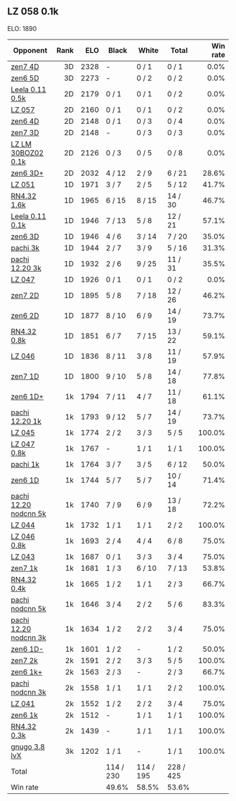## LZ 058 0.1k ##

ELO: 1890

Opponent | Rank | ELO | Black | White | Total | Win rate
---------|-----:|----:|-------|-------|-------|-------:
[zen7 4D](zen7%204D.md) | 3D | 2328 | - | 0 / 1 | 0 / 1 | 0.0%
[zen6 5D](zen6%205D.md) | 3D | 2273 | - | 0 / 2 | 0 / 2 | 0.0%
[Leela 0.11 0.5k](Leela%200.11%200.5k.md) | 2D | 2179 | 0 / 1 | 0 / 1 | 0 / 2 | 0.0%
[LZ 057](LZ%20057.md) | 2D | 2160 | 0 / 1 | 0 / 1 | 0 / 2 | 0.0%
[zen6 4D](zen6%204D.md) | 2D | 2148 | 0 / 1 | 0 / 3 | 0 / 4 | 0.0%
[zen7 3D](zen7%203D.md) | 2D | 2148 | - | 0 / 3 | 0 / 3 | 0.0%
[LZ LM 30BOZ02 0.1k](LZ%20LM%2030BOZ02%200.1k.md) | 2D | 2126 | 0 / 3 | 0 / 5 | 0 / 8 | 0.0%
[zen6 3D+](zen6%203D+.md) | 2D | 2032 | 4 / 12 | 2 / 9 | 6 / 21 | 28.6%
[LZ 051](LZ%20051.md) | 1D | 1971 | 3 / 7 | 2 / 5 | 5 / 12 | 41.7%
[RN4.32 1.6k](RN4.32%201.6k.md) | 1D | 1965 | 6 / 15 | 8 / 15 | 14 / 30 | 46.7%
[Leela 0.11 0.1k](Leela%200.11%200.1k.md) | 1D | 1946 | 7 / 13 | 5 / 8 | 12 / 21 | 57.1%
[zen6 3D](zen6%203D.md) | 1D | 1946 | 4 / 6 | 3 / 14 | 7 / 20 | 35.0%
[pachi 3k](pachi%203k.md) | 1D | 1944 | 2 / 7 | 3 / 9 | 5 / 16 | 31.3%
[pachi 12.20 3k](pachi%2012.20%203k.md) | 1D | 1932 | 2 / 6 | 9 / 25 | 11 / 31 | 35.5%
[LZ 047](LZ%20047.md) | 1D | 1926 | 0 / 1 | 0 / 1 | 0 / 2 | 0.0%
[zen7 2D](zen7%202D.md) | 1D | 1895 | 5 / 8 | 7 / 18 | 12 / 26 | 46.2%
[zen6 2D](zen6%202D.md) | 1D | 1877 | 8 / 10 | 6 / 9 | 14 / 19 | 73.7%
[RN4.32 0.8k](RN4.32%200.8k.md) | 1D | 1851 | 6 / 7 | 7 / 15 | 13 / 22 | 59.1%
[LZ 046](LZ%20046.md) | 1D | 1836 | 8 / 11 | 3 / 8 | 11 / 19 | 57.9%
[zen7 1D](zen7%201D.md) | 1D | 1800 | 9 / 10 | 5 / 8 | 14 / 18 | 77.8%
[zen6 1D+](zen6%201D+.md) | 1k | 1794 | 7 / 11 | 4 / 7 | 11 / 18 | 61.1%
[pachi 12.20 1k](pachi%2012.20%201k.md) | 1k | 1793 | 9 / 12 | 5 / 7 | 14 / 19 | 73.7%
[LZ 045](LZ%20045.md) | 1k | 1774 | 2 / 2 | 3 / 3 | 5 / 5 | 100.0%
[LZ 047 0.8k](LZ%20047%200.8k.md) | 1k | 1767 | - | 1 / 1 | 1 / 1 | 100.0%
[pachi 1k](pachi%201k.md) | 1k | 1764 | 3 / 7 | 3 / 5 | 6 / 12 | 50.0%
[zen6 1D](zen6%201D.md) | 1k | 1744 | 5 / 7 | 5 / 7 | 10 / 14 | 71.4%
[pachi 12.20 nodcnn 5k](pachi%2012.20%20nodcnn%205k.md) | 1k | 1740 | 7 / 9 | 6 / 9 | 13 / 18 | 72.2%
[LZ 044](LZ%20044.md) | 1k | 1732 | 1 / 1 | 1 / 1 | 2 / 2 | 100.0%
[LZ 046 0.8k](LZ%20046%200.8k.md) | 1k | 1693 | 2 / 4 | 4 / 4 | 6 / 8 | 75.0%
[LZ 043](LZ%20043.md) | 1k | 1687 | 0 / 1 | 3 / 3 | 3 / 4 | 75.0%
[zen7 1k](zen7%201k.md) | 1k | 1681 | 1 / 3 | 6 / 10 | 7 / 13 | 53.8%
[RN4.32 0.4k](RN4.32%200.4k.md) | 1k | 1665 | 1 / 2 | 1 / 1 | 2 / 3 | 66.7%
[pachi nodcnn 5k](pachi%20nodcnn%205k.md) | 1k | 1646 | 3 / 4 | 2 / 2 | 5 / 6 | 83.3%
[pachi 12.20 nodcnn 3k](pachi%2012.20%20nodcnn%203k.md) | 1k | 1634 | 1 / 2 | 2 / 2 | 3 / 4 | 75.0%
[zen6 1D-](zen6%201D-.md) | 1k | 1601 | 1 / 2 | - | 1 / 2 | 50.0%
[zen7 2k](zen7%202k.md) | 2k | 1591 | 2 / 2 | 3 / 3 | 5 / 5 | 100.0%
[zen6 1k+](zen6%201k+.md) | 2k | 1563 | 2 / 3 | - | 2 / 3 | 66.7%
[pachi nodcnn 3k](pachi%20nodcnn%203k.md) | 2k | 1558 | 1 / 1 | 1 / 1 | 2 / 2 | 100.0%
[LZ 041](LZ%20041.md) | 2k | 1552 | 1 / 2 | 2 / 2 | 3 / 4 | 75.0%
[zen6 1k](zen6%201k.md) | 2k | 1512 | - | 1 / 1 | 1 / 1 | 100.0%
[RN4.32 0.3k](RN4.32%200.3k.md) | 2k | 1439 | - | 1 / 1 | 1 / 1 | 100.0%
[gnugo 3.8 lvX](gnugo%203.8%20lvX.md) | 3k | 1202 | 1 / 1 | - | 1 / 1 | 100.0%
Total | | | 114 / 230 | 114 / 195 | 228 / 425 | 
Win rate| | | 49.6% | 58.5% | 53.6% | 

